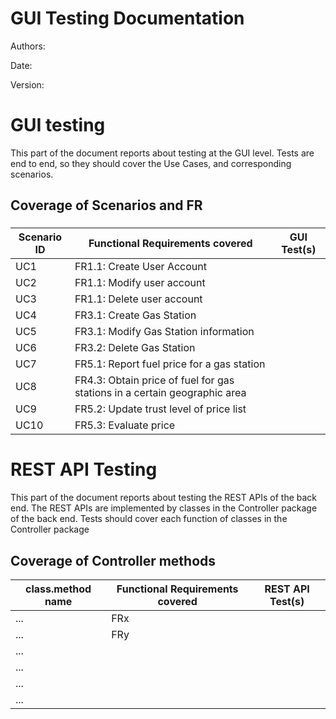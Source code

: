 # GUI  Testing Documentation 

Authors:

Date:

Version:

# GUI testing

This part of the document reports about testing at the GUI level. Tests are end to end, so they should cover the Use Cases, and corresponding scenarios.

## Coverage of Scenarios and FR


### 

| Scenario ID | Functional Requirements covered | GUI Test(s) |
| ----------- | ------------------------------- | ----------- | 
|  UC1     | FR1.1: Create User Account                             |             |             
|  UC2     | FR1.1: Modify user account                             |             |             
|    UC3    |      FR1.1: Delete user account                            |             |         
|    UC4      |        FR3.1: Create Gas Station                         |             |             
|      UC5    |           FR3.1: Modify Gas Station information                      |             |             
|         UC6 |                   FR3.2: Delete Gas Station              |             | 
|         UC7 |                   FR5.1: Report fuel price for a gas station              |             | 
|   UC8       |                   FR4.3: Obtain price of fuel for gas stations in a certain geographic area
|    UC9    |                   FR5.2: Update trust level of price list              |             |             
|      UC10   |                   FR5.3: Evaluate price              |             |             


# REST  API  Testing

This part of the document reports about testing the REST APIs of the back end. The REST APIs are implemented by classes in the Controller package of the back end. 
Tests should cover each function of classes in the Controller package

## Coverage of Controller methods


<Report in this table the test cases defined to cover all methods in Controller classes >

| class.method name | Functional Requirements covered |REST  API Test(s) | 
| ----------- | ------------------------------- | ----------- | 
|  ...           | FRx                             |             |     
|  ...           | FRy                             |             |             
| ...         |                                 |             |             
| ...         |                                 |             |             
| ...         |                                 |             |             
| ...         |                                 |             |             